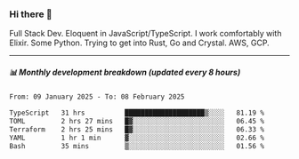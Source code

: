 ### Hi there 👋

Full Stack Dev. Eloquent in JavaScript/TypeScript. I work comfortably with Elixir. Some Python. Trying to get into Rust, Go and Crystal. AWS, GCP.

***

##### 📊 Monthly development breakdown (updated every 8 hours)

<!--START_SECTION:waka-->

```txt
From: 09 January 2025 - To: 08 February 2025

TypeScript   31 hrs          ████████████████████▒░░░░   81.19 %
TOML         2 hrs 27 mins   █▓░░░░░░░░░░░░░░░░░░░░░░░   06.45 %
Terraform    2 hrs 25 mins   █▓░░░░░░░░░░░░░░░░░░░░░░░   06.33 %
YAML         1 hr 1 min      ▓░░░░░░░░░░░░░░░░░░░░░░░░   02.66 %
Bash         35 mins         ▒░░░░░░░░░░░░░░░░░░░░░░░░   01.56 %
```

<!--END_SECTION:waka-->
